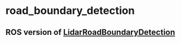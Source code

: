# road_boundary_detection
## ROS version of [LidarRoadBoundaryDetection](https://github.com/wangguojun2018/LidarRoadBoundaryDetection)